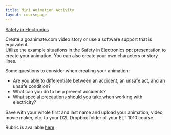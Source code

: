 ```yaml
---
title: Mini Animation Activity
layout: coursepage
---
```


[Safety in Electronics](/resources/Safety-in-electronics.pptx)

Create a goanimate.com video story or use a software support that is equivalent.  
Utilize the example situations in the Safety in Electronics ppt presentation to create your animation. You can also create your own characters or story lines.

Some questions to consider when creating your animation: 

- Are you able to differentiate between an accident, an unsafe act, and an unsafe condition? 
- What can you do to help prevent accidents? 
- What special precautions should you take when working with electricity?

Save with your whole first and last name and upload your animation, video, movie maker, etc. to your D2L Dropbox folder of your ELT 1010 course.

Rubric is available [here](/resources/Safety-in-electronics-rubric.pdf)
